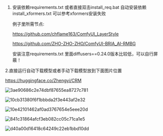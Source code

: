 1. 安装依赖requirements.txt 或者直接双击install_req.bat 自动安装依赖 install_xformers.txt 可以参考xformers安装失败
   
   例子里所需节点:
   
     https://github.com/chflame163/ComfyUI_LayerStyle

      https://github.com/ZHO-ZHO-ZHO/ComfyUI-BRIA_AI-RMBG
   
   安装注意requirements.txt 里面diffusers==0.24.0版本比较低，可以自行屏蔽！

2.直接运行自动下载模型或者手动下载模型放到下面图片位置

https://huggingface.co/Zhengyi/CRM

![3ae90686c2e74dbf87655ea8727c781](https://github.com/StartHua/Comfyui_CXH_CRM/assets/22284244/61888682-a5c4-4b69-8f44-8e22384485f4)

![10cb31380f6f1bbbda2f3e443af2e32](https://github.com/StartHua/Comfyui_CXH_CRM/assets/22284244/61e53d1d-3c74-4f27-b92f-fd192290e57e)

![10e42101462af0ad3767654e5eee20d](https://github.com/StartHua/Comfyui_CXH_CRM/assets/22284244/9cd7cd32-185b-4798-8dae-5ba7140b829d)

![841c31864afcf3eb082cc05c71ca1e5](https://github.com/StartHua/Comfyui_CXH_CRM/assets/22284244/e70978a7-8bfc-4254-8644-a4b43425a97c)

![d40a00d16418c64249c22eb1bbd10dd](https://github.com/StartHua/Comfyui_CXH_CRM/assets/22284244/0e6e656d-2123-4b3f-9ae1-54c21ea07833)
